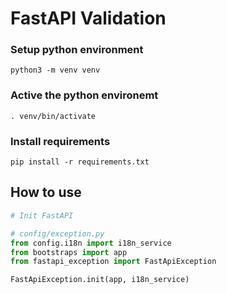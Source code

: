 # FastAPI Validation

### Setup python environment

```shell
python3 -m venv venv
```

### Active the python environemt

```shell
. venv/bin/activate
```

### Install requirements

```shell
pip install -r requirements.txt
```

## How to use

```python
# Init FastAPI

# config/exception.py
from config.i18n import i18n_service
from bootstraps import app
from fastapi_exception import FastApiException

FastApiException.init(app, i18n_service)
```
